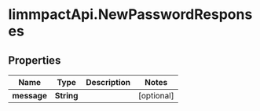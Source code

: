 # IimmpactApi.NewPasswordResponses

## Properties
Name | Type | Description | Notes
------------ | ------------- | ------------- | -------------
**message** | **String** |  | [optional] 



